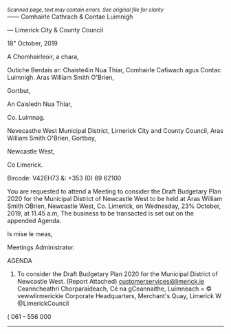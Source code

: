 *<small>Scanned page, text may contain errors. See original file for clarity</small>*  
—_—_ Comhairle Cathrach
& Contae Luimnigh

— Limerick City
& County Council

18" October, 2019

A Chomhairleoir, a chara,

Outiche Berdais ar: Chaiste4in Nua Thiar,
Comhairle Cafiwach agus Contac Luimnigh.
Aras William Smith O'Brien,

Gortbut,

An Caisledn Nua Thiar,

Co. Luimnag.

Nevecasthe West Municipal District,
Lirnerick City and County Council,
Aras William Smith O'Brien,
Gortboy,

Newcastle West,

Co Limerick.

Bircode: V42EH73
&: +353 (0) 69 62100

You are requested to attend a Meeting to consider the Draft Budgetary Plan 2020 for the
Municipal District of Newcastle West to be held at Aras William Smith OBrien, Newcastle
West, Co. Limerick, on Wednesday, 23% October, 2019, at 11.45 a.m, The business to be
transacted is set out on the appended Agenda.

Is mise le meas,

Meetings Administrator.

AGENDA
1. To consider the Draft Budgetary Plan 2020 for the Municipal District of Newcastle
West.
(Report Attached)
customerservices@limerick.ie
Ceanncheathri Chorparaideach, Cé na gCeannaithe, Luimneach = © vewwlirmerickie
Corporate Headquarters, Merchant's Quay, Limerick W @LimerickCouncil

( 061 - 556 000

---
